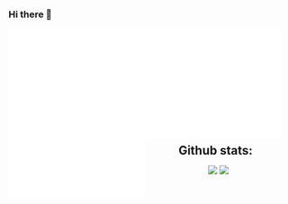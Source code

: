 ### Hi there 👋

<!-- If you're using "main" as default branch -->
<img align="left" width="48%" alt="metrics" src="https://raw.githubusercontent.com/CreatibOfficiel/CreatibOfficiel/5e5a61aab964cd0dfe6ba0eb8a77831415bf9923/metrics.svg"/>
<img width="48%" alt="metrics" src="https://raw.githubusercontent.com/CreatibOfficiel/CreatibOfficiel/7052b2e70cfd6eec7a158f91dad1a4b1b8f055a8/metrics.plugin.habits.charts.svg"/>

<div align="center">
<h2 align="center" style="margin: 5px 10px;">Github stats:</h2>
  
[![](https://github-readme-stats.vercel.app/api?username=CreatibOfficiel&show_icons=true&theme=tokyonight&hide_border=true&locale=en)](https://github.com/CreatibOfficiel)
[![](https://github-readme-streak-stats.herokuapp.com/?user=CreatibOfficiel&theme=material-palenight)](https://github.com/CreatibOfficiel)
  
</div>

<!--
**CreatibOfficiel/CreatibOfficiel** is a ✨ _special_ ✨ repository because its `README.md` (this file) appears on your GitHub profile.

Here are some ideas to get you started:

- 🔭 I’m currently working on ...
- 🌱 I’m currently learning ...
- 👯 I’m looking to collaborate on ...
- 🤔 I’m looking for help with ...
- 💬 Ask me about ...
- 📫 How to reach me: ...
- 😄 Pronouns: ...
- ⚡ Fun fact: ...
-->
